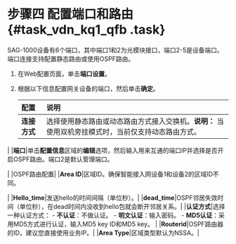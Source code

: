 # 步骤四 配置端口和路由 {#task_vdn_kq1_qfb .task}

SAG-1000设备有6个端口，其中端口1和2为光模块接口，端口2-5是设备端口。端口连接支持配置静态路由或使用OSPF路由。

1.  在Web配置页面，单击**端口设置**。 
2.  根据以下信息配置网关设备的端口，然后单击**确定**。 

    |配置|说明|
    |:-|:-|
    |**连接方式**|选择使用静态路由或动态路由方式接入交换机。**说明：** 当使用双机旁挂模式时，当前仅支持动态路由方式。

|
    |**端口**|单击**配置信息**区域的**编辑**选项，然后输入用来互通的端口IP并选择是否开启OSPF路由。端口2是默认管理端口。

|
    |OSPF路由配置|
    |**Area ID**|区域ID。确保智能接入网设备1和设备2的区域ID不同。

|
    |**Hello\_time**|发送hello的时间间隔（单位秒）。|
    |**dead\_time**|OSPF邻居失效时间（单位秒），在dead时间内没收到hello包就会断开邻居关系。|
    |**认证方式**|选择一种认证方式：    -   **不认证**：不做认证。
    -   **明文认证**：输入密码。
    -   **MD5认证**：采用MD5方式进行认证，输入MD5 key ID和MD5 key。
|
    |**Routerid**|OSPF路由器的ID，建议您直接使用业务IP。|
    |**Area Type**|区域类型默认为NSSA。|


